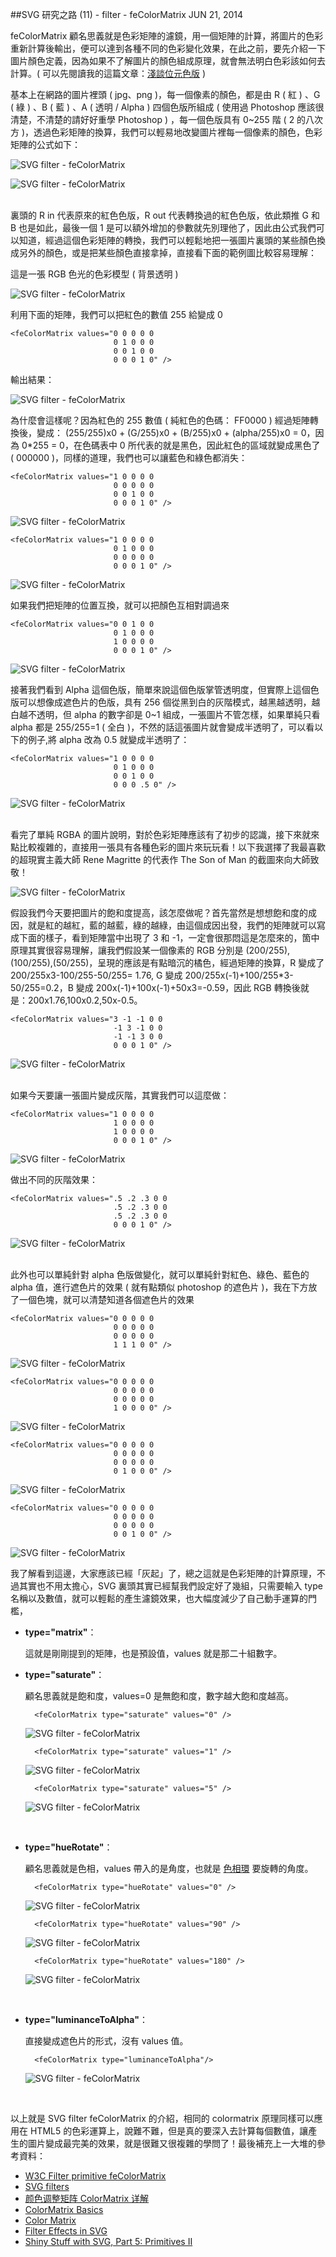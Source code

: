<!-- @@master  = ../../_layout.html-->

<!-- @@block  =  jsBottom-->

<include src="../../_articles-js.html"></include>

<!-- @@close-->

<!-- @@block  =  css-->

<include src="../../_articles-css.html"></include>

<!-- @@close-->

<!-- @@block  =  articles-social-->

<include src="../../_articles-social.html"></include>

<!-- @@close-->

<!-- @@block  =  articles-footer-->

<include src="../../_articles.html"></include>

<!-- @@close-->

<!-- @@block  =  meta-->

<meta property="article:published_time" content="2014-06-22T22:35:00+01:00">

<meta name="keywords" content="SVG,filter,濾鏡,向量,feColorMatrix,色彩矩陣,色彩,矩陣,color,matrix">

<meta name="description" content="feColorMatrix 顧名思義就是色彩矩陣的濾鏡，用一個矩陣的計算，將圖片的色彩重新計算後輸出，便可以達到各種不同的色彩變化效果，在此之前，要先介紹一下圖片顏色定義，因為如果不了解圖片的顏色組成原理，就會無法明白色彩該如何去計算。">

<meta itemprop="name" content="SVG 研究之路 (11) - filter:feColorMatrix - OXXO.STUDIO">

<meta itemprop="image" content="http://www.oxxostudio.tw/img/articles/201406/20140621_1_01.jpg">

<meta itemprop="description" content="feColorMatrix 顧名思義就是色彩矩陣的濾鏡，用一個矩陣的計算，將圖片的色彩重新計算後輸出，便可以達到各種不同的色彩變化效果，在此之前，要先介紹一下圖片顏色定義，因為如果不了解圖片的顏色組成原理，就會無法明白色彩該如何去計算。">

<meta property="og:title" content="SVG 研究之路 (11) - filter:feColorMatrix - OXXO.STUDIO">

<meta property="og:url" content="http://www.oxxostudio.tw/articles/201406/svg-11-filter-feColorMatrix.html">
<meta property="og:image" content="http://www.oxxostudio.tw/img/articles/201406/20140621_1_01.jpg">

<meta property="og:description" content="feColorMatrix 顧名思義就是色彩矩陣的濾鏡，用一個矩陣的計算，將圖片的色彩重新計算後輸出，便可以達到各種不同的色彩變化效果，在此之前，要先介紹一下圖片顏色定義，因為如果不了解圖片的顏色組成原理，就會無法明白色彩該如何去計算。">

<title>SVG 研究之路 (11) - filter - feColorMatrix - OXXO.STUDIO</title> 

<!-- @@close-->

<!-- @@block  =  articles-content--> 

##SVG 研究之路 (11) - filter - feColorMatrix <span class="article-date" tag="web"><i></i>JUN 21, 2014</span>

feColorMatrix 顧名思義就是色彩矩陣的濾鏡，用一個矩陣的計算，將圖片的色彩重新計算後輸出，便可以達到各種不同的色彩變化效果，在此之前，要先介紹一下圖片顏色定義，因為如果不了解圖片的顏色組成原理，就會無法明白色彩該如何去計算。( 可以先閱讀我的這篇文章：[淺談位元色版](http://www.oxxostudio.tw/articles/201406/color-channel.html) )

基本上在網路的圖片裡頭 ( jpg、png )，每一個像素的顏色，都是由 R ( 紅 ) 、G ( 綠 ) 、B ( 藍 ) 、A ( 透明 / Alpha ) 四個色版所組成 ( 使用過 Photoshop 應該很清楚，不清楚的請好好重學 Photoshop ) ，每一個色版具有 0~255 階 ( 2 的八次方 )，透過色彩矩陣的換算，我們可以輕易地改變圖片裡每一個像素的顏色，色彩矩陣的公式如下：  

![SVG filter - feColorMatrix](/img/articles/201406/20140621_1_02.png)

![SVG filter - feColorMatrix](/img/articles/201406/20140621_1_03.png)  

<br/>
裏頭的 R in 代表原來的紅色色版，R out 代表轉換過的紅色色版，依此類推 G 和 B 也是如此，最後一個 1 是可以額外增加的參數就先別理他了，因此由公式我們可以知道，經過這個色彩矩陣的轉換，我們可以輕鬆地把一張圖片裏頭的某些顏色換成另外的顏色，或是把某些顏色直接拿掉，直接看下面的範例圖比較容易理解：

這是一張 RGB 色光的色彩模型 ( 背景透明 )  

![SVG filter - feColorMatrix](/img/articles/201406/20140621_1_04.png)  

利用下面的矩陣，我們可以把紅色的數值 255 給變成 0

    <feColorMatrix values="0 0 0 0 0
                           0 1 0 0 0
                           0 0 1 0 0
                           0 0 0 1 0" />

輸出結果：

![SVG filter - feColorMatrix](/img/articles/201406/20140621_1_05.png)  

為什麼會這樣呢？因為紅色的 255 數值 ( 純紅色的色碼： FF0000 ) 經過矩陣轉換後，變成： (255/255)x0 + (G/255)x0 + (B/255)x0 + (alpha/255)x0 = 0，因為 0*255 = 0，在色碼表中 0 所代表的就是黑色，因此紅色的區域就變成黑色了 ( 000000 )，同樣的道理，我們也可以讓藍色和綠色都消失：

    <feColorMatrix values="1 0 0 0 0
                           0 0 0 0 0
                           0 0 1 0 0
                           0 0 0 1 0" />

![SVG filter - feColorMatrix](/img/articles/201406/20140621_1_06.png)  

    <feColorMatrix values="1 0 0 0 0
                           0 1 0 0 0
                           0 0 0 0 0
                           0 0 0 1 0" />

![SVG filter - feColorMatrix](/img/articles/201406/20140621_1_07.png) 

如果我們把矩陣的位置互換，就可以把顏色互相對調過來

    <feColorMatrix values="0 0 1 0 0
                           0 1 0 0 0
                           1 0 0 0 0
                           0 0 0 1 0" />

![SVG filter - feColorMatrix](/img/articles/201406/20140621_1_04_1.png) 


接著我們看到 Alpha 這個色版，簡單來說這個色版掌管透明度，但實際上這個色版可以想像成遮色片的色版，具有 256 個從黑到白的灰階模式，越黑越透明，越白越不透明，但 alpha 的數字卻是 0~1 組成，一張圖片不管怎樣，如果單純只看 alpha 都是 255/255=1 ( 全白 )，不然的話這張圖片就會變成半透明了，可以看以下的例子,將 alpha 改為 0.5 就變成半透明了：

    <feColorMatrix values="1 0 0 0 0
                           0 1 0 0 0
                           0 0 1 0 0
                           0 0 0 .5 0" />

![SVG filter - feColorMatrix](/img/articles/201406/20140621_1_08.png) 

<br/>
看完了單純 RGBA 的圖片說明，對於色彩矩陣應該有了初步的認識，接下來就來點比較複雜的，直接用一張具有各種色彩的圖片來玩玩看！以下我選擇了我最喜歡的超現實主義大師 Rene Magritte 的代表作 The Son of Man 的截圖來向大師致敬！

![SVG filter - feColorMatrix](/img/articles/201406/20140621_1_09.png) 

假設我們今天要把圖片的飽和度提高，該怎麼做呢？首先當然是想想飽和度的成因，就是紅的越紅，藍的越藍，綠的越綠，由這個成因出發，我們的矩陣就可以寫成下面的樣子，看到矩陣當中出現了 3 和 -1，一定會很那悶這是怎麼來的，箇中原理其實很容易理解，讓我們假設某一個像素的 RGB 分別是 (200/255),(100/255),(50/255)，呈現的應該是有點暗沉的橘色，經過矩陣的換算，R 變成了 200/255x3-100/255-50/255= 1.76, G 變成 200/255x(-1)+100/255*3-50/255=0.2，B 變成 200x(-1)+100x(-1)+50x3=-0.59，因此 RGB 轉換後就是：200x1.76,100x0.2,50x-0.5。

    <feColorMatrix values="3 -1 -1 0 0
                           -1 3 -1 0 0
                           -1 -1 3 0 0
                           0 0 0 1 0" />

![SVG filter - feColorMatrix](/img/articles/201406/20140621_1_10.png)  


<br/>
如果今天要讓一張圖片變成灰階，其實我們可以這麼做：

    <feColorMatrix values="1 0 0 0 0
                           1 0 0 0 0
                           1 0 0 0 0
                           0 0 0 1 0" />

![SVG filter - feColorMatrix](/img/articles/201406/20140621_1_11.png)  

做出不同的灰階效果：

    <feColorMatrix values=".5 .2 .3 0 0
                           .5 .2 .3 0 0
                           .5 .2 .3 0 0
                           0 0 0 1 0" />

![SVG filter - feColorMatrix](/img/articles/201406/20140621_1_12.png)  

<br/>
此外也可以單純針對 alpha 色版做變化，就可以單純針對紅色、綠色、藍色的 alpha 值，進行遮色片的效果 ( 就有點類似 photoshop 的遮色片 )，我在下方放了一個色塊，就可以清楚知道各個遮色片的效果

    <feColorMatrix values="0 0 0 0 0
                           0 0 0 0 0
                           0 0 0 0 0
                           1 1 1 0 0" />

![SVG filter - feColorMatrix](/img/articles/201406/20140621_1_13.png)  

    <feColorMatrix values="0 0 0 0 0
                           0 0 0 0 0
                           0 0 0 0 0
                           1 0 0 0 0" />

![SVG filter - feColorMatrix](/img/articles/201406/20140621_1_14.png)  

    <feColorMatrix values="0 0 0 0 0
                           0 0 0 0 0
                           0 0 0 0 0
                           0 1 0 0 0" />

![SVG filter - feColorMatrix](/img/articles/201406/20140621_1_15.png)  

    <feColorMatrix values="0 0 0 0 0
                           0 0 0 0 0
                           0 0 0 0 0
                           0 0 1 0 0" />

![SVG filter - feColorMatrix](/img/articles/201406/20140621_1_16.png)  


我了解看到這邊，大家應該已經「灰起」了，總之這就是色彩矩陣的計算原理，不過其實也不用太擔心，SVG 裏頭其實已經幫我們設定好了幾組，只需要輸入 type 名稱以及數值，就可以輕鬆的產生濾鏡效果，也大幅度減少了自己動手運算的門檻，

- **type="matrix"**：  

	這就是剛剛提到的矩陣，也是預設值，values 就是那二十組數字。

- **type="saturate"**：  

	顧名思義就是飽和度，values=0 是無飽和度，數字越大飽和度越高。

		<feColorMatrix type="saturate" values="0" />
	
	![SVG filter - feColorMatrix](/img/articles/201406/20140621_1_17.png)  

		<feColorMatrix type="saturate" values="1" />
	
	![SVG filter - feColorMatrix](/img/articles/201406/20140621_1_18.png)  

		<feColorMatrix type="saturate" values="5" />
	
	![SVG filter - feColorMatrix](/img/articles/201406/20140621_1_19.png)  

<br/>

- **type="hueRotate"**：  

	顧名思義就是色相，values 帶入的是角度，也就是 [色相環](http://zh.wikipedia.org/wiki/%E8%89%B2%E7%9B%B8) 要旋轉的角度。

    	<feColorMatrix type="hueRotate" values="0" />
	
	![SVG filter - feColorMatrix](/img/articles/201406/20140621_1_18.png)  
	
    	<feColorMatrix type="hueRotate" values="90" />
	
	![SVG filter - feColorMatrix](/img/articles/201406/20140621_1_20.png)  

    	<feColorMatrix type="hueRotate" values="180" />
	
	![SVG filter - feColorMatrix](/img/articles/201406/20140621_1_21.png)  

<br/>

- **type="luminanceToAlpha"**： 

	直接變成遮色片的形式，沒有 values 值。

		<feColorMatrix type="luminanceToAlpha"/>
	
	![SVG filter - feColorMatrix](/img/articles/201406/20140621_1_22.png)  
  
<br/>


以上就是 SVG filter feColorMatrix 的介紹，相同的 colormatrix 原理同樣可以應用在 HTML5 的色彩運算上，說難不難，但是真的要深入去計算每個數值，讓產生的圖片變成最完美的效果，就是很難又很複雜的學問了！最後補充上一大堆的參考資料：

- [W3C Filter primitive feColorMatrix](http://www.w3.org/TR/SVG/filters.html#feColorMatrixTypeAttribute)
- [SVG filters](http://docs.webplatform.org/wiki/svg/tutorials/smarter_svg_filters)
- [颜色调整矩阵 ColorMatrix 详解](http://www.cnblogs.com/dreign/archive/2007/12/29/dreign.html)
- [ColorMatrix Basics](http://www.codeproject.com/Articles/3772/ColorMatrix-Basics-Simple-Image-Color-Adjustment)
- [Color Matrix](http://www.adobetutorialz.com/articles/1987/1/Color-Matrix)
- [Filter Effects in SVG](http://srufaculty.sru.edu/david.dailey/svg/SVGOpen2010/Filters2.htm)
- [Shiny Stuff with SVG, Part 5: Primitives II](http://floopily.com/blog/2012/11/11/svg-shinies-5)

<!-- @@close-->

